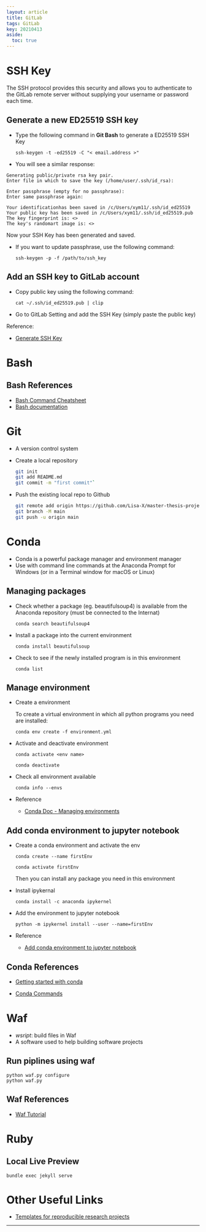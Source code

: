 ```yaml
---
layout: article
title: GitLab
tags: GitLab
key: 20210413
aside:
  toc: true
---
```

<!--more-->

# SSH Key

The SSH protocol provides this security and allows you to authenticate to the
GitLab remote server without supplying your username or password each time.

## Generate a new ED25519 SSH key
- Type the following command in **Git Bash** to generate a ED25519 SSH Key

  `ssh-keygen -t -ed25519 -C "< email.address >"`

- You will see a similar response:
```
Generating public/private rsa key pair.
Enter file in which to save the key (/home/user/.ssh/id_rsa):
```
```
Enter passphrase (empty for no passphrase):
Enter same passphrase again:
```
```
Your identificationhas been saved in /c/Users/xym11/.ssh/id_ed25519
Your public key has been saved in /c/Users/xym11/.ssh/id_ed25519.pub
The key fingerprint is: <>
The key's randomart image is: <>
```
Now your SSH Key has been generated and saved.

- If you want to update passphrase, use the following command:

  `ssh-keygen -p -f /path/to/ssh_key`

## Add an SSH key to GitLab account
- Copy public key using the following command:

  `cat ~/.ssh/id_ed25519.pub | clip`

- Go to GitLab Setting and add the SSH Key (simply paste the public key)

Reference:

- [Generate SSH Key](https://gitlab.iame.uni-bonn.de/help/ssh/README#generating-a-new-ssh-key-pair)

# Bash

## Bash References

- [Bash Command Cheatsheet](https://www.educative.io/blog/bash-shell-command-cheat-sheet)
- [Bash documentation](https://www.gnu.org/software/bash/manual/bash.html#Introduction)

# Git

- A version control system

- Create a local repository

  ```bash
  git init
  git add README.md
  git commit -m "first commit"`
  ```
- Push the existing local repo to Github

  ```bash
  git remote add origin https://github.com/Lisa-X/master-thesis-project.git
  git branch -M main
  git push -u origin main
  ```
# Conda

- Conda is a powerful package manager and environment manager
- Use with command line commands at the Anaconda Prompt for Windows (or in a Terminal window for macOS or Linux)

## Managing packages

- Check whether a package (eg. beautifulsoup4) is available from the Anaconda repository (must be connected to the Internat)

  `conda search beautifulsoup4`

- Install a package into the current environment

  `conda install beautifulsoup`

- Check to see if the newly installed program is in this environment

  `conda list`

## Manage environment

- Create a environment

  To create a virtual environment in which all python programs you need are installed:

  `conda env create -f environment.yml`

- Activate and deactivate environment

  `conda activate <env name>`

  `conda deactivate`

- Check all environment available

  `conda info --envs`

- Reference
  - [Conda Doc - Managing environments](https://docs.conda.io/projects/conda/en/4.6.1/user-guide/tasks/manage-environments.html#)

## Add conda environment to jupyter notebook

- Create a conda environment and activate the env

  `conda create --name firstEnv`

  `conda activate firstEnv`

  Then you can install any package you need in this environment

- Install ipykernal
  
  `conda install -c anaconda ipykernel`

- Add the environment to jupyter notebook

  `python -m ipykernel install --user --name=firstEnv`

- Reference
  - [Add conda environment to jupyter notebook](https://medium.com/@nrk25693/how-to-add-your-conda-environment-to-your-jupyter-notebook-in-just-4-steps-abeab8b8d084)

## Conda References
- [Getting started with conda](https://docs.conda.io/projects/conda/en/4.6.1/user-guide/getting-started.html)

- [Conda Commands](https://docs.conda.io/projects/conda/en/4.6.1/commands/index.html)

<!--more-->

# Waf

- *wsript*: build files in Waf
- A software used to help building software projects

## Run piplines using waf

```
python waf.py configure
python waf.py
```


## Waf References
- [Waf Tutorial](https://waf.io/apidocs/tutorial.html)

# Ruby

## Local Live Preview

`bundle exec jekyll serve`

# Other Useful Links
- [Templates for reproducible research projects](https://econ-project-templates.readthedocs.io/en/stable/index.html)

---

